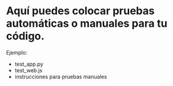 # Aquí puedes colocar pruebas automáticas o manuales para tu código.

Ejemplo:
- test_app.py
- test_web.js
- instrucciones para pruebas manuales
